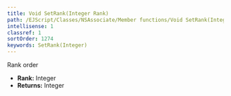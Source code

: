 ```yaml
---
title: Void SetRank(Integer Rank)
path: /EJScript/Classes/NSAssociate/Member functions/Void SetRank(Integer p_0)
intellisense: 1
classref: 1
sortOrder: 1274
keywords: SetRank(Integer)
---
```



Rank order



* **Rank:** Integer
* **Returns:** Integer


